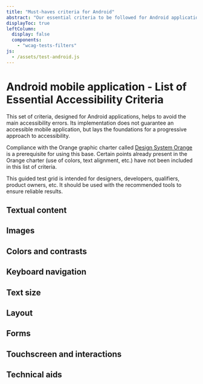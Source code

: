 ```yaml
---
title: "Must-haves criteria for Android"
abstract: "Our essential criteria to be followed for Android applications"
displayToc: true
leftColumn:
  display: false
  components:
    - "wcag-tests-filters"
js:
  - /assets/test-android.js
---
```


# Android mobile application - List of Essential Accessibility Criteria

This set of criteria, designed for Android applications, helps to avoid the main accessibility errors.
Its implementation does not guarantee an accessible mobile application, but lays the foundations for a progressive approach to accessibility.

Compliance with the Orange graphic charter called [Design System Orange](https://design.orange.com/) is a prerequisite for using this base.
Certain points already present in the Orange charter (use of colors, text alignment, etc.) have not been included in this list of criteria.

This guided test grid is intended for designers, developers, qualifiers, product owners, etc. It should be used with the recommended tools to ensure reliable results.


<section id="refTests" class="accordion" aria-multiselectable="true">
  <h2 id="test-textual-content">Textual content</h2>
  <h2 id="test-images">Images</h2>
  <h2 id="test-colors-and-contrasts">Colors and contrasts</h2>
  <h2 id="test-keyboard-navigation">Keyboard navigation</h2>
  <h2 id="test-text-size">Text size</h2>
  <h2 id="test-layout">Layout</h2>
  <h2 id="test-forms">Forms</h2>
  <h2 id="test-touchscreen-and-interactions">Touchscreen and interactions</h2>
  <h2 id="test-technical-aids">Technical aids</h2>
</section>

